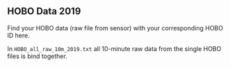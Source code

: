 ## HOBO Data 2019

Find your HOBO data (raw file from sensor) with your corresponding HOBO ID here.

In `HOBO_all_raw_10m_2019.txt` all 10-minute raw data from the single HOBO files is bind together.

